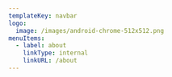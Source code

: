 ```yaml
---
templateKey: navbar
logo:
  image: /images/android-chrome-512x512.png
menuItems:
  - label: about
    linkType: internal
    linkURL: /about
---
```


